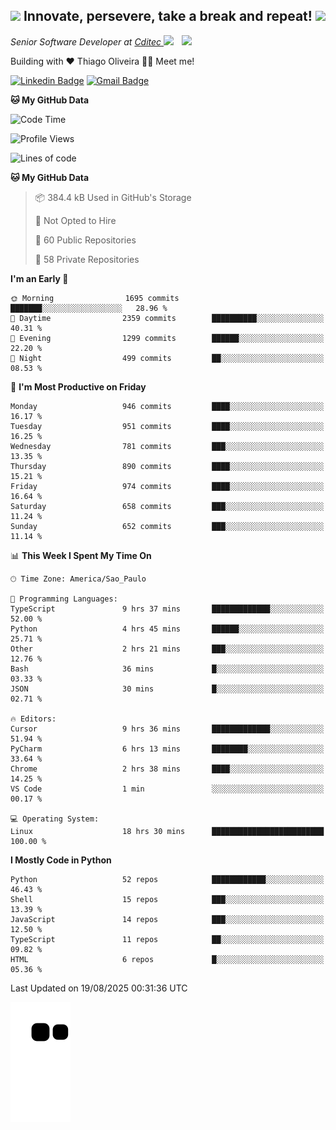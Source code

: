 <h2><img src="https://emojis.slackmojis.com/emojis/images/1531849430/4246/blob-sunglasses.gif?1531849430" width="30"/> Innovate, persevere, take a break and repeat! <img src="https://media.giphy.com/media/12oufCB0MyZ1Go/giphy.gif" width="50"></h2>
<img align='right' src="https://media.giphy.com/media/M9gbBd9nbDrOTu1Mqx/giphy.gif" width="230">
<p><em>Senior Software Developer at <a href="https://www.cditec.com.br/">Cditec
</a><img src="https://media.giphy.com/media/WUlplcMpOCEmTGBtBW/giphy.gif" width="30"> 
</em></p>



Building with ❤️ Thiago Oliveira 👋🏽 Meet me!

[![Linkedin Badge](https://img.shields.io/badge/-Thiago-blue?style=flat-square&logo=Linkedin&logoColor=white&link=https://www.linkedin.com/in/tgmarinho/)](https://www.linkedin.com/in/thiagoceconelo/) 
[![Gmail Badge](https://img.shields.io/badge/-thiceconelo@gmail.com-c14438?style=flat-square&logo=Gmail&logoColor=white&link=mailto:thiceconelo@gmail.com)](mailto:thiceconelo@gmail.com)

</em></p>

<!-- <span style="height ">
![Anurag's GitHub stats](https://github-readme-stats.vercel.app/api?username=arthurspk&show_icons=true&theme=tokyonight)
</span> -->

**🐱 My GitHub Data** 
<!--START_SECTION:waka-->
![Code Time](http://img.shields.io/badge/Code%20Time-3%2C553%20hrs%2015%20mins-blue)

![Profile Views](http://img.shields.io/badge/Profile%20Views-0-blue)

![Lines of code](https://img.shields.io/badge/From%20Hello%20World%20I%27ve%20Written-10.5%20million%20lines%20of%20code-blue)

**🐱 My GitHub Data** 

> 📦 384.4 kB Used in GitHub's Storage 
 > 
> 🚫 Not Opted to Hire
 > 
> 📜 60 Public Repositories 
 > 
> 🔑 58 Private Repositories 
 > 
**I'm an Early 🐤** 

```text
🌞 Morning                1695 commits        ███████░░░░░░░░░░░░░░░░░░   28.96 % 
🌆 Daytime                2359 commits        ██████████░░░░░░░░░░░░░░░   40.31 % 
🌃 Evening                1299 commits        ██████░░░░░░░░░░░░░░░░░░░   22.20 % 
🌙 Night                  499 commits         ██░░░░░░░░░░░░░░░░░░░░░░░   08.53 % 
```
📅 **I'm Most Productive on Friday** 

```text
Monday                   946 commits         ████░░░░░░░░░░░░░░░░░░░░░   16.17 % 
Tuesday                  951 commits         ████░░░░░░░░░░░░░░░░░░░░░   16.25 % 
Wednesday                781 commits         ███░░░░░░░░░░░░░░░░░░░░░░   13.35 % 
Thursday                 890 commits         ████░░░░░░░░░░░░░░░░░░░░░   15.21 % 
Friday                   974 commits         ████░░░░░░░░░░░░░░░░░░░░░   16.64 % 
Saturday                 658 commits         ███░░░░░░░░░░░░░░░░░░░░░░   11.24 % 
Sunday                   652 commits         ███░░░░░░░░░░░░░░░░░░░░░░   11.14 % 
```


📊 **This Week I Spent My Time On** 

```text
🕑︎ Time Zone: America/Sao_Paulo

💬 Programming Languages: 
TypeScript               9 hrs 37 mins       █████████████░░░░░░░░░░░░   52.00 % 
Python                   4 hrs 45 mins       ██████░░░░░░░░░░░░░░░░░░░   25.71 % 
Other                    2 hrs 21 mins       ███░░░░░░░░░░░░░░░░░░░░░░   12.76 % 
Bash                     36 mins             █░░░░░░░░░░░░░░░░░░░░░░░░   03.33 % 
JSON                     30 mins             █░░░░░░░░░░░░░░░░░░░░░░░░   02.71 % 

🔥 Editors: 
Cursor                   9 hrs 36 mins       █████████████░░░░░░░░░░░░   51.94 % 
PyCharm                  6 hrs 13 mins       ████████░░░░░░░░░░░░░░░░░   33.64 % 
Chrome                   2 hrs 38 mins       ████░░░░░░░░░░░░░░░░░░░░░   14.25 % 
VS Code                  1 min               ░░░░░░░░░░░░░░░░░░░░░░░░░   00.17 % 

💻 Operating System: 
Linux                    18 hrs 30 mins      █████████████████████████   100.00 % 
```

**I Mostly Code in Python** 

```text
Python                   52 repos            ████████████░░░░░░░░░░░░░   46.43 % 
Shell                    15 repos            ███░░░░░░░░░░░░░░░░░░░░░░   13.39 % 
JavaScript               14 repos            ███░░░░░░░░░░░░░░░░░░░░░░   12.50 % 
TypeScript               11 repos            ██░░░░░░░░░░░░░░░░░░░░░░░   09.82 % 
HTML                     6 repos             █░░░░░░░░░░░░░░░░░░░░░░░░   05.36 % 
```




 Last Updated on 19/08/2025 00:31:36 UTC
<!--END_SECTION:waka-->

![Snake animation](https://github.com/rafaballerini/rafaballerini/blob/output/github-contribution-grid-snake.svg)


<!---
ceconelo/ceconelo is a ✨ special ✨ repository because its `README.md` (this file) appears on your GitHub profile.
You can click the Preview link to take a look at your changes.
--->
